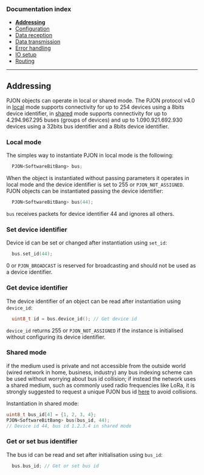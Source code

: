 
### Documentation index
- **[Addressing](/documentation/addressing.md)**
- [Configuration](/documentation/configuration.md)
- [Data reception](/documentation/data-reception.md)
- [Data transmission](/documentation/data-transmission.md)
- [Error handling](/documentation/error-handling.md)
- [IO setup](/documentation/io-setup.md)
- [Routing](/documentation/routing.md)

---

## Addressing
PJON objects can operate in local or shared mode. The PJON protocol v4.0 in [local](/specification/PJON-protocol-specification-v4.0.md#local-mode) mode supports connectivity for up to 254 devices using a 8bits device identifier, in [shared](/specification/PJON-protocol-specification-v4.0.md#shared-mode) mode supports connectivity for up to 4.294.967.295 buses (groups of devices) and up to 1.090.921.692.930 devices using a 32bits bus identifier and a 8bits device identifier.

### Local mode

The simples way to instantiate PJON in local mode is the following:
```cpp  
  PJON<SoftwareBitBang> bus;
```
When the object is instantiated without passing parameters it operates in local mode and the device identifier is set to 255 or `PJON_NOT_ASSIGNED`. PJON objects can be instantiated passing the device identifier:
```cpp
  PJON<SoftwareBitBang> bus(44);
```
`bus` receives packets for device identifier 44 and ignores all others.

### Set device identifier

Device id can be set or changed after instantiation using `set_id`:
```cpp  
  bus.set_id(44);  
```
0 or `PJON_BROADCAST` is reserved for broadcasting and should not be used as a device identifier.

### Get device identifier

The device identifier of an object can be read after instantiation using `device_id`:
```cpp  
  uint8_t id = bus.device_id(); // Get device id
```
`device_id` returns 255 or `PJON_NOT_ASSIGNED` if the instance is initialised without configuring its device identifier.

### Shared mode

if the medium used is private and not accessible from the outside world (wired network in home, business, industry) any  bus indexing scheme can be used without worrying about bus id collision; if instead the network uses a shared medium, such as commonly used radio frequencies like LoRa, it is strongly suggested to request a unique PJON bus id [here](http://www.pjon.org/get-bus-id.php) to avoid collisions.

Instantiation in shared mode:
```cpp
uint8_t bus_id[4] = {1, 2, 3, 4};
PJON<SoftwareBitBang> bus(bus_id, 44);
// Device id 44, bus id 1.2.3.4 in shared mode
```
### Get or set bus identifier

The bus id can be read and set after initialisation using `bus_id`:
```cpp  
  bus.bus_id; // Get or set bus id
```
